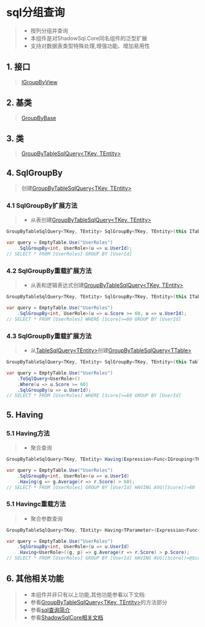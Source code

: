 # sql分组查询
>* 按列分组并查询
>* 本组件是对ShadowSql.Core同名组件的泛型扩展
>* 支持对数据表类型特殊处理,增强功能、增加易用性

## 1. 接口
>[IGroupByView](xref:ShadowSql.Identifiers.IGroupByView)

## 2. 基类
>[GroupByBase](xref:ShadowSql.GroupBy.GroupByBase)

## 3. 类
>[GroupByTableSqlQuery\<TKey, TEntity\>](xref:ShadowSql.Expressions.GroupBy.GroupByTableSqlQuery%602)

## 4. SqlGroupBy
>创建[GroupByTableSqlQuery\<TKey, TEntity\>](xref:ShadowSql.Expressions.GroupBy.GroupByTableSqlQuery%602)

### 4.1 SqlGroupBy扩展方法
>* 从表创建[GroupByTableSqlQuery\<TKey, TEntity\>](xref:ShadowSql.Expressions.GroupBy.GroupByTableSqlQuery%602)
```csharp
GroupByTableSqlQuery<TKey, TEntity> SqlGroupBy<TKey, TEntity>(this ITable table, Expression<Func<TEntity, TKey>> select);
```
```csharp
var query = EmptyTable.Use("UserRoles")
    .SqlGroupBy<int, UserRole>(u => u.UserId);
// SELECT * FROM [UserRoles] GROUP BY [UserId]
```

### 4.2 SqlGroupBy重载扩展方法
>* 从表和逻辑表达式创建[GroupByTableSqlQuery\<TKey, TEntity\>](xref:ShadowSql.Expressions.GroupBy.GroupByTableSqlQuery%602)
```csharp
GroupByTableSqlQuery<TKey, TEntity> SqlGroupBy<TKey, TEntity>(this ITable table, Expression<Func<TEntity, bool>> where, Expression<Func<TEntity, TKey>> select);
```
```csharp
var query = EmptyTable.Use("UserRoles")
    .SqlGroupBy<int, UserRole>(u => u.Score >= 60, u => u.UserId);
// SELECT * FROM [UserRoles] WHERE [Score]>=60 GROUP BY [UserId]
```

### 4.3 SqlGroupBy重载扩展方法
>* 从[TableSqlQuery\<TEntity\>](xref:ShadowSql.Expressions.Tables.TableSqlQuery%601)创建[GroupByTableSqlQuery\<TTable\>](xref:ShadowSql.Expressions.GroupBy.GroupByTableSqlQuery%602)
```csharp
GroupByTableSqlQuery<TKey, TEntity> SqlGroupBy<TKey, TEntity>(this TableSqlQuery<TEntity> SqlQuery, Expression<Func<TEntity, TKey>> select);
```
```csharp
var query = EmptyTable.Use("UserRoles")
    .ToSqlQuery<UserRole>()
    .Where(u => u.Score >= 60)
    .SqlGroupBy(u => u.UserId);
// SELECT * FROM [UserRoles] WHERE [Score]>=60 GROUP BY [UserId]
```

## 5. Having
### 5.1 Having方法
>* 聚合查询
```csharp
GroupByTableSqlQuery<TKey, TEntity> Having(Expression<Func<IGrouping<TKey, TEntity>, bool>> query);
```
```csharp
var query = EmptyTable.Use("UserRoles")
    .SqlGroupBy<int, UserRole>(u => u.UserId)
    .Having(g => g.Average(r => r.Score) > 60);
// SELECT * FROM [UserRoles] GROUP BY [UserId] HAVING AVG([Score])>60
```

### 5.1 Havingc重载方法
>* 聚合参数查询
```csharp
GroupByTableSqlQuery<TKey, TEntity> Having<TParameter>(Expression<Func<IGrouping<TKey, TEntity>, TParameter, bool>> query);
```
```csharp
var query = EmptyTable.Use("UserRoles")
    .SqlGroupBy<int, UserRole>(u => u.UserId)
    .Having<UserRole>((g, p) => g.Average(r => r.Score) > p.Score);
// SELECT * FROM [UserRoles] GROUP BY [UserId] HAVING AVG([Score])>@Score
```

## 6. 其他相关功能
>* 本组件并非只有以上功能,其他功能参看以下文档:
>* 参看[GroupByTableSqlQuery\<TKey, TEntity\>](xref:ShadowSql.Expressions.GroupBy.GroupByTableSqlQuery%602)的方法部分
>* 参看[sql查询简介](./index.md)
>* 参看[ShadowSqlCore相关文档](../../shadowcore/sqlquery/groupby.md)
